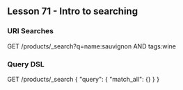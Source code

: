 ## Lesson 71 - Intro to searching

### URI Searches

GET /products/_search?q=name:sauvignon AND tags:wine

### Query DSL

GET /products/_search
{
  "query": {
    "match_all": {}
  }
}
